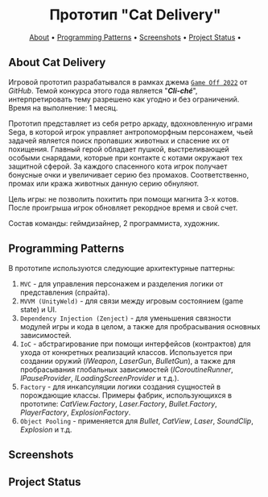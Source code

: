 <div align="center">

<h1>Прототип "Cat Delivery"</h1>

[About](#about-cat-delivery)                     •
[Programming Patterns](#programming-patterns)    •
[Screenshots](#screenshots)                      •
[Project Status](#project-status)                •

</div>

## About Cat Delivery

Игровой прототип разрабатывался в рамках джема <a href="https://itch.io/jam/scorejam22">```Game Off 2022```</a> от *GitHub*. Темой конкурса этого года является "***Cli-ché***", интерпретировать тему разрешено как угодно и без ограничений. Время на выполнение: 1 месяц.

Прототип представляет из себя ретро аркаду, вдохновленную играми Sega, в которой игрок управляет антропоморфным персонажем, чьей задачей является поиск пропавших животных и спасение их от похищения. Главный герой обладает пушкой, выстреливающей особыми снарядами, которые при контакте с котами окружают тех защитной сферой. За каждого спасенного кота игрок получает бонусные очки и увеличивает серию без промахов. Соответственно, промах или кража животных данную серию обнуляют.

Цель игры: не позволить похитить при помощи магнита 3-х котов. После проигрыша игрок обновляет рекордное время и свой счет.

Состав команды: геймдизайнер, 2 программиста, художник.

## Programming Patterns

В прототипе используются следующие архитектурные паттерны:
1. ```MVC``` - для управления персонажем и разделения логики от представления (спрайта).
2. ```MVVM (UnityWeld)``` - для связи между игровым состоянием (game state) и UI.
3. ```Dependency Injection (Zenject)``` - для уменьшения связности модулей игры и кода в целом, а также для пробрасывания основных зависимостей.
4. ```IoC``` - абстрагирование при помощи интерфейсов (контрактов) для ухода от конкретных реализаций классов. Используется при создании оружий (*IWeapon*, *LaserGun*, *BulletGun*), а также для пробрасывания глобальных зависимостей (*ICoroutineRunner*, *IPauseProvider*, *ILoadingScreenProvider* и т.д.).
5. ```Factory``` - для инкапсуляции логики создания сущностей в порождающие классы. Примеры фабрик, использующихся в прототипе: *CatView.Factory*, *Laser.Factory*, *Bullet.Factory*, *PlayerFactory*, *ExplosionFactory*.
6. ```Object Pooling``` - применяется для *Bullet*, *CatView*, *Laser*, *SoundClip*, *Explosion* и т.д.

## Screenshots

## Project Status
